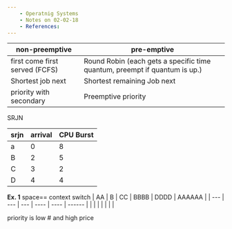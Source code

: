 ```yaml
---
    - Operatnig Systems
    - Notes on 02-02-18
    - References:
---
```


| non-preemptive                 | pre-emptive                                                                |
| ------------------------------ | -------------------------------------------------------------------------- |
| first come first served (FCFS) | Round Robin (each gets a specific time quantum, preempt if quantum is up.) |
| Shortest job next              | Shortest remaining Job next                                                |
| priority with secondary        | Preemptive priority                                                        |

SRJN

| srjn | arrival | CPU Burst |
| ---- | ------- | --------- |
| a    | 0       | 8         |
| B    | 2       | 5         |
| C    | 3       | 2         |
| D    | 4       | 4         |

**Ex. 1**
space== context switch
| AA | B | CC | BBBB | DDDD | AAAAAA |
| --- | --- | --- | ---- | ---- | ------ |
| | | | | | |

priority is low # and high price
